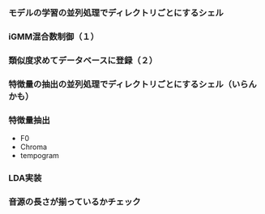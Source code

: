 ### モデルの学習の並列処理でディレクトリごとにするシェル
### iGMM混合数制御（１）
### 類似度求めてデータベースに登録（２）
### 特徴量の抽出の並列処理でディレクトリごとにするシェル（いらんかも）

### 特徴量抽出
- F0  
- Chroma  
- tempogram

### LDA実装
### 音源の長さが揃っているかチェック


